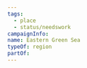 ```yaml
---
tags:
  - place
  - status/needswork
campaignInfo: 
name: Eastern Green Sea
typeOf: region
partOf:
---
```

